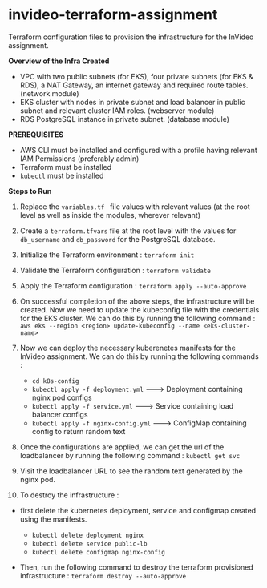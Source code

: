 # invideo-terraform-assignment

Terraform configuration files to provision the infrastructure for the InVideo assignment.

**Overview of the Infra Created**

- VPC with two public subnets (for EKS), four private subnets (for EKS & RDS), a NAT Gateway, an internet gateway and required route tables. (network module)
- EKS cluster with nodes in private subnet and load balancer in public subnet and relevant cluster IAM roles. (webserver module)
- RDS PostgreSQL instance in private subnet. (database module)

**PREREQUISITES**

- AWS CLI must be installed and configured with a profile having relevant IAM Permissions (preferably admin)
- Terraform must be installed
- `kubectl` must be installed

**Steps to Run**

1. Replace the `variables.tf ` file values with relevant values (at the root level as well as inside the modules, wherever relevant)
2. Create a `terraform.tfvars` file at the root level with the values for `db_username` and `db_password` for the PostgreSQL database.
3. Initialize the Terraform environment :
   `terraform init`
4. Validate the Terraform configuration :
   `terraform validate`
5. Apply the Terraform configuration :
   `terraform apply --auto-approve`
6. On successful completion of the above steps, the infrastructure will be created. Now we need to update the kubeconfig file with the credentials for the EKS cluster. We can do this by running the following command :
   `aws eks --region <region> update-kubeconfig --name <eks-cluster-name>`
7. Now we can deploy the necessary kuberenetes manifests for the InVideo assignment. We can do this by running the following commands :

   - `cd k8s-config`
   - `kubectl apply -f deployment.yml` ---> Deployment containing nginx pod configs
   - `kubectl apply -f service.yml` ---> Service containing load balancer configs
   - `kubectl apply -f nginx-config.yml` ---> ConfigMap containing config to return random text

8. Once the configurations are applied, we can get the url of the loadbalancer by running the following command :
   `kubectl get svc`

9. Visit the loadbalancer URL to see the random text generated by the nginx pod.

10. To destroy the infrastructure :

- first delete the kubernetes deployment, service and configmap created using the manifests.

  - `kubectl delete deployment nginx`
  - `kubectl delete service public-lb`
  - `kubectl delete configmap nginx-config`

- Then, run the following command to destroy the terraform provisioned infrastructure :
  `terraform destroy --auto-approve`
